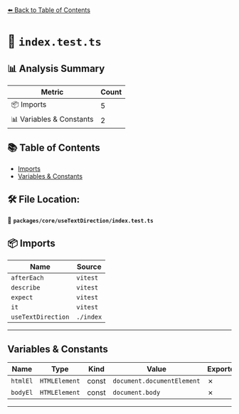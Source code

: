 [⬅️ Back to Table of Contents](../../../index.md)

# 📄 `index.test.ts`

## 📊 Analysis Summary

| Metric | Count |
|--------|-------|
| 📦 Imports | 5 |
| 📊 Variables & Constants | 2 |

## 📚 Table of Contents

- [Imports](#imports)
- [Variables & Constants](#variables-constants)

## 🛠️ File Location:
📂 **`packages/core/useTextDirection/index.test.ts`**

## 📦 Imports

| Name | Source |
|------|--------|
| `afterEach` | `vitest` |
| `describe` | `vitest` |
| `expect` | `vitest` |
| `it` | `vitest` |
| `useTextDirection` | `./index` |


---

## Variables & Constants

| Name | Type | Kind | Value | Exported |
|------|------|------|-------|----------|
| `htmlEl` | `HTMLElement` | const | `document.documentElement` | ✗ |
| `bodyEl` | `HTMLElement` | const | `document.body` | ✗ |


---